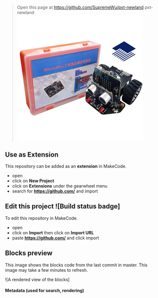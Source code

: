 #
> Open this page at https://github.com/SupremeWu/pxt-newland
pxt-newland
 ![](newland.png)
## Use as Extension

This repository can be added as an **extension** in MakeCode.

* open []()
* click on **New Project**
* click on **Extensions** under the gearwheel menu
* search for **https://github.com/** and import

## Edit this project ![Build status badge]

To edit this repository in MakeCode.

* open []()
* click on **Import** then click on **Import URL**
* paste **https://github.com/** and click import

## Blocks preview

This image shows the blocks code from the last commit in master.
This image may take a few minutes to refresh.

![A rendered view of the blocks]

#### Metadata (used for search, rendering)


